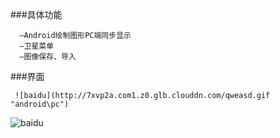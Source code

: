 ###具体功能    

      —Android绘制图形PC端同步显示
      —卫星菜单
      —图像保存、导入
      
###界面    
      
       
     ![baidu](http://7xvp2a.com1.z0.glb.clouddn.com/qweasd.gif "android\pc")
   ![baidu](http://7xvp2a.com1.z0.glb.clouddn.com/9%24WNXKPOQ~F%606TWF4~6JRN7.jpg "android")
  
